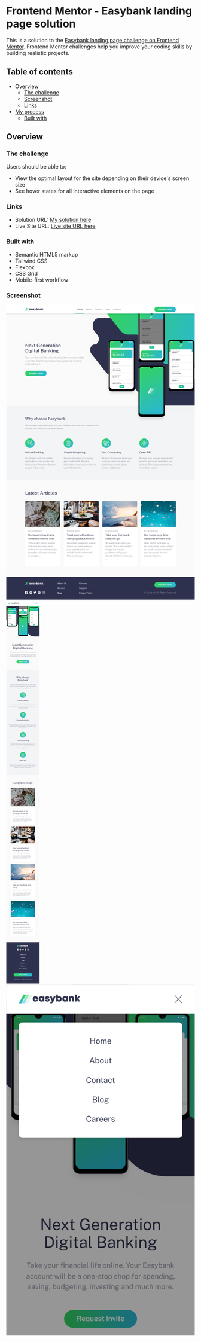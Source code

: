 # Frontend Mentor - Easybank landing page solution

This is a solution to the [Easybank landing page challenge on Frontend Mentor](https://www.frontendmentor.io/challenges/easybank-landing-page-WaUhkoDN). Frontend Mentor challenges help you improve your coding skills by building realistic projects. 

## Table of contents

- [Overview](#overview)
  - [The challenge](#the-challenge)
  - [Screenshot](#screenshot)
  - [Links](#links)
- [My process](#my-process)
  - [Built with](#built-with)


## Overview

### The challenge

Users should be able to:

- View the optimal layout for the site depending on their device's screen size
- See hover states for all interactive elements on the page


### Links

- Solution URL: [My solution here](https://github.com/khalidmahamud/easybank-landing-page-master)
- Live Site URL: [Live site URL here](https://easybank-landing-page1.netlify.app/)


### Built with

- Semantic HTML5 markup
- Tailwind CSS
- Flexbox
- CSS Grid
- Mobile-first workflow

### Screenshot

![](./screenshot/desktop.png)
![](./screenshot/mobile.png)
![](./screenshot/mobile-menu.png)